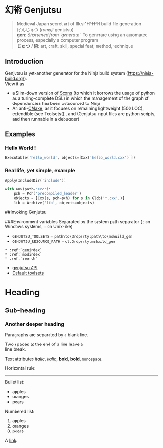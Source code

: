 # 幻術 Genjutsu

> Medieval Japan secret art of Illusi^H^H^H build file generation  
げんじゅつ (_romaji_ genjutsu)  
__gen__: _Shortened from 'generate'_, To generate using an automated process, especially a computer program  
__じゅつ__ / __術__: art, craft, skill, special feat; method, technique


## Introduction
Genjutsu is yet-another generator for the Ninja build system (https://ninja-build.org/).  
View it as
- a Slim-down version of [Scons](http://scons.org) (to which it borrows the usage of python as a turing-complete DSL) in which the management of the graph of dependencies has been outsourced to Ninja
- An anti-[CMake](http://cmake.org), as it focuses on remaining lightweight (500 LOC), extendible (see Toolsets()), and  (Genjutsu input files are python scripts, and then runnable in a debugger)


## Examples

### Hello World !
``` python
Executable('hello_world', objects=[Cxx('hello_world.cxx')]])
```

### Real life, yet simple, example
``` python
Apply(IncludeDir('include'))

with env(path='src'):
	pch = Pch('precompiled_header')
	objects = [Cxx(s, pch=pch) for s in Glob('*.cxx',)]
	lib = Archive('lib', objects=objects)
```

##Invoking Genjutsu

###Environment variables
Separated by the system path separator (`;` on Windows systems, `:` on Unix-like)
* `GENJUTSU_TOOLSETS` = `path\to\3rdparty:path\to\msbuild_gen`
* `GENJUTSU_RESOURCE_PATH` = `cl:3rdparty:msbuild_gen`

```eval_rst
* :ref:`genindex`
* :ref:`modindex`
* :ref:`search`
```

* [genjutsu API](genjutsu.md)
* [Default toolsets](default_toolsets.md)

# Heading

## Sub-heading

### Another deeper heading
 
Paragraphs are separated
by a blank line.

Two spaces at the end of a line leave a  
line break.

Text attributes _italic_, *italic*, __bold__, **bold**, `monospace`.

Horizontal rule:

---

Bullet list:

  * apples
  * oranges
  * pears

Numbered list:

  1. apples
  2. oranges
  3. pears

A [link](http://example.com).
